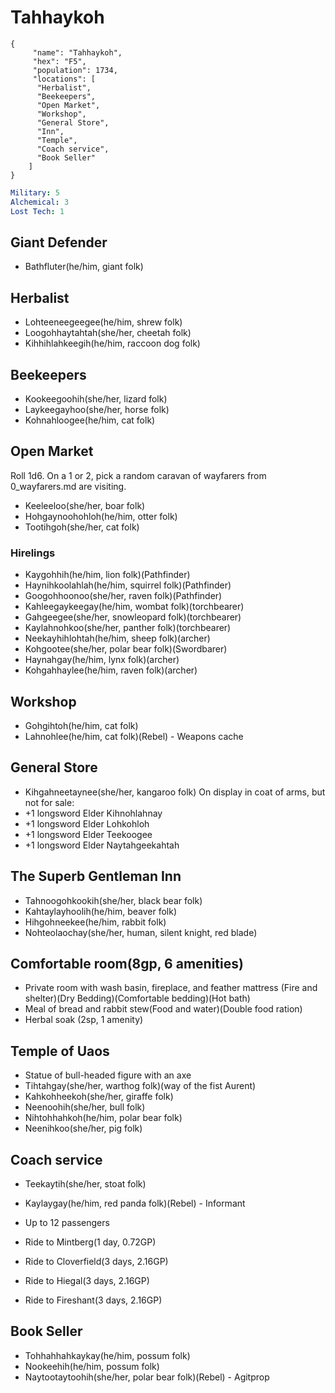 # Tahhaykoh

```
{
     "name": "Tahhaykoh",
     "hex": "F5",
     "population": 1734,
     "locations": [
      "Herbalist",
      "Beekeepers",
      "Open Market",
      "Workshop",
      "General Store",
      "Inn",
      "Temple",
      "Coach service",
      "Book Seller"
    ]
}
```
```yml
Military: 5
Alchemical: 3
Lost Tech: 1
```
## Giant Defender
- Bathfluter(he/him, giant folk)

## Herbalist
- Lohteeneegeegee(he/him, shrew folk)
- Loogohhaytahtah(she/her, cheetah folk)
- Kihhihlahkeegih(he/him, raccoon dog folk)

## Beekeepers
- Kookeegoohih(she/her, lizard folk)
- Laykeegayhoo(she/her, horse folk)
- Kohnahloogee(he/him, cat folk)

## Open Market
Roll 1d6. On a 1 or 2, pick a random caravan of wayfarers from 0_wayfarers.md are visiting.
- Keeleeloo(she/her, boar folk)
- Hohgaynoohohloh(he/him, otter folk)
- Tootihgoh(she/her, cat folk)

### Hirelings
- Kaygohhih(he/him, lion folk)(Pathfinder)
- Haynihkoolahlah(he/him, squirrel folk)(Pathfinder)
- Googohhoonoo(she/her, raven folk)(Pathfinder)
- Kahleegaykeegay(he/him, wombat folk)(torchbearer)
- Gahgeegee(she/her, snowleopard folk)(torchbearer)
- Kaylahnohkoo(she/her, panther folk)(torchbearer)
- Neekayhihlohtah(he/him, sheep folk)(archer)
- Kohgootee(she/her, polar bear folk)(Swordbarer)
- Haynahgay(he/him, lynx folk)(archer)
- Kohgahhaylee(he/him, raven folk)(archer)

## Workshop
- Gohgihtoh(he/him, cat folk)
- Lahnohlee(he/him, cat folk)(Rebel) - Weapons cache

## General Store
- Kihgahneetaynee(she/her, kangaroo folk)
On display in coat of arms, but not for sale:
- +1 longsword Elder Kihnohlahnay
- +1 longsword Elder Lohkohloh
- +1 longsword Elder Teekoogee
- +1 longsword Elder Naytahgeekahtah

## The Superb Gentleman Inn
- Tahnoogohkookih(she/her, black bear folk)
- Kahtaylayhoolih(he/him, beaver folk)
- Hihgohneekee(he/him, rabbit folk)
- Nohteolaochay(she/her, human, silent knight, red blade)

## Comfortable room(8gp, 6 amenities)
- Private room with wash basin, fireplace, and feather mattress (Fire and shelter)(Dry Bedding)(Comfortable bedding)(Hot bath)
- Meal of bread and rabbit stew(Food and water)(Double food ration)
- Herbal soak (2sp, 1 amenity)

## Temple of Uaos
- Statue of bull-headed figure with an axe
- Tihtahgay(she/her, warthog folk)(way of the fist Aurent)
- Kahkohheekoh(she/her, giraffe folk)
- Neenoohih(she/her, bull folk)
- Nihtohhahkoh(he/him, polar bear folk)
- Neenihkoo(she/her, pig folk)

## Coach service
- Teekaytih(she/her, stoat folk)
- Kaylaygay(he/him, red panda folk)(Rebel) - Informant

- Up to 12 passengers
- Ride to Mintberg(1 day, 0.72GP)
- Ride to Cloverfield(3 days, 2.16GP)
- Ride to Hiegal(3 days, 2.16GP)
- Ride to Fireshant(3 days, 2.16GP)

## Book Seller
- Tohhahhahkaykay(he/him, possum folk)
- Nookeehih(he/him, possum folk)
- Naytootaytoohih(she/her, polar bear folk)(Rebel) - Agitprop